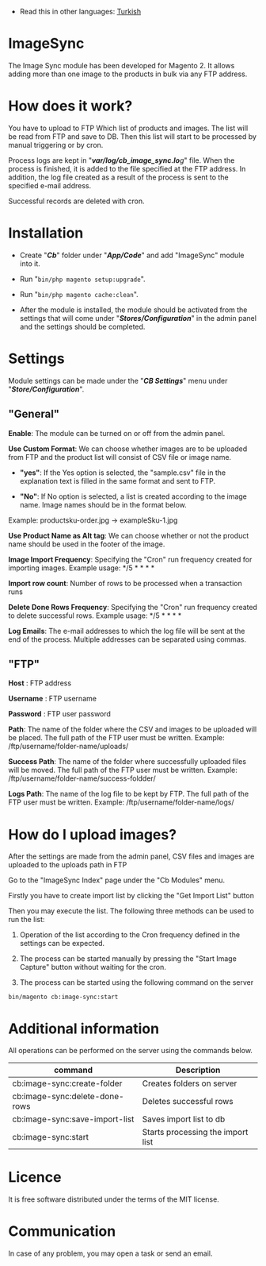 
* Read this in other languages: [Turkish](README.tr.md)
# ImageSync

The Image Sync module has been developed for Magento 2. It allows adding more than one image to the products in bulk via any FTP address.

# How does it work?

You have to upload to FTP Which list of products and images. The list will be read from FTP and save to DB. Then this list will start to be processed by manual triggering or by cron.

Process logs are kept in "***var/log/cb_image_sync.lo**g*" file. When the process is finished, it is added to the file specified at the FTP address. In addition, the log file created as a result of the process is sent to the specified e-mail address.

Successful records are deleted with cron.

# Installation

- Create "***Cb***" folder under "***App/Code***" and add "ImageSync" module into it.

- Run "`bin/php magento setup:upgrade`".

- Run "`bin/php magento cache:clean`".

- After the module is installed, the module should be activated from the settings that will come under "***Stores/Configuration***" in the admin panel and the settings should be completed.

# Settings

Module settings can be made under the "***CB Settings***" menu under "***Store/Configuration***".

## "General"

**Enable**: The module can be turned on or off from the admin panel.

**Use Custom Format**: We can choose whether images are to be uploaded from FTP and the product list will consist of CSV file or image name.

-  **"yes"**: If the Yes option is selected, the "sample.csv" file in the explanation text is filled in the same format and sent to FTP.

-  **"No"**: If No option is selected, a list is created according to the image name. Image names should be in the format below.

Example: productsku-order.jpg -> exampleSku-1.jpg

**Use Product Name as Alt tag**: We can choose whether or not the product name should be used in the footer of the image.

**Image Import Frequency**: Specifying the "Cron" run frequency created for importing images. Example usage: */5 * * * *

**Import row count**: Number of rows to be processed when a transaction runs

**Delete Done Rows Frequency**: Specifying the "Cron" run frequency created to delete successful rows. Example usage: */5 * * * *

**Log Emails**: The e-mail addresses to which the log file will be sent at the end of the process. Multiple addresses can be separated using commas.

## "FTP"

**Host** : FTP address

**Username** : FTP username

**Password** : FTP user password

**Path**: The name of the folder where the CSV and images to be uploaded will be placed. The full path of the FTP user must be written. Example: /ftp/username/folder-name/uploads/

**Success Path**: The name of the folder where successfully uploaded files will be moved. The full path of the FTP user must be written. Example: /ftp/username/folder-name/success-foldder/

**Logs Path**: The name of the log file to be kept by FTP. The full path of the FTP user must be written. Example: /ftp/username/folder-name/logs/

# How do I upload images?

After the settings are made from the admin panel, CSV files and images are uploaded to the uploads path in FTP

Go to the "ImageSync Index" page under the "Cb Modules" menu.

Firstly you have to create import list by clicking the "Get Import List" button

Then you may execute the list. The following three methods can be used to run the list:

1. Operation of the list according to the Cron frequency defined in the settings can be expected.

2. The process can be started manually by pressing the "Start Image Capture" button without waiting for the cron.

3. The process can be started using the following command on the server

`bin/magento cb:image-sync:start`

# Additional information

All operations can be performed on the server using the commands below.

| command | Description |
|--|--|
| cb:image-sync:create-folder | Creates folders on server |
| cb:image-sync:delete-done-rows | Deletes successful rows |
| cb:image-sync:save-import-list | Saves import list to db |
| cb:image-sync:start | Starts processing the import list |

# Licence
It is free software distributed under the terms of the MIT license.

# Communication
In case of any problem, you may open a task or send an email.